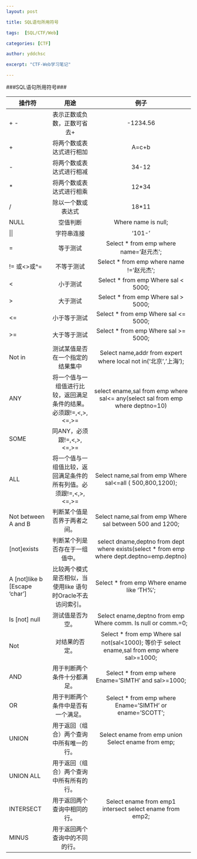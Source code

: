 ```yaml
---
layout: post

title: SQL语句所用符号 

tags:  [SQL/CTF/Web]

categories: [CTF]

author: yddchsc

excerpt: "CTF-Web学习笔记"

---
```

###SQL语句所用符号###

| 操作符	| 用途	| 例子  |
| ------- |:-------:|:------:|
| + -	    | 表示正数或负数，正数可省去+ | 	-1234.56 |
|+	|将两个数或表达式进行相加|	A=c+b|
|-	|将两个数或表达式进行相减|	34-12|
|*  |将两个数或表达式进行相乘|	12*34|
|/	|除以一个数或表达式|	18*11|
|NULL|	空值判断|	Where name is null;|
| \|\|	|字符串连接|	‘101-’||tel_num|
|=	|等于测试	|Select * from emp where name=’赵元杰’;|
|!= 或<>或^=	|不等于测试	|Select * from emp where name !=’赵元杰’;|
|<	|小于测试|	Select * from emp Where sal < 5000;|
|>	|大于测试|	Select * from emp Where sal > 5000;|
|<=	|小于等于测试|	Select * from emp Where sal <= 5000;|
|>=	|大于等于测试	|Select * from emp Where sal >= 5000;|
|Not  in|	测试某值是否在一个指定的结果集中|	Select name,addr from expert where local not in(‘北京’,’上海’);|
|ANY	|将一个值与一组值进行比较，返回满足条件的结果。必须跟!=,<,>,<=,>=	|select ename,sal from emp where sal<= any(select sal from emp where deptno=10)|
|SOME	|同ANY，必须跟!=,<,>,<=,>=	| |
|ALL|	将一个值与一组值比较，返回满足条件的所有列值。必须跟!=,<,>,<=,>=|	Select name,sal from emp Where sal<=all ( 500,800,1200);|
|Not between A and B|	判断某个值是否界于两者之间。|	Select name,sal from emp Where sal between  500 and 1200;|
|[not]exists|	判断某个列是否存在于一组值中。|	select dname,deptno from dept where exists(select * from emp where dept.deptno=emp.deptno)|
|A [not]like b [Escape ‘char’]	|比较两个模式是否相似，当使用like 语句时Oracle不去访问索引。|	Select * from emp Where ename like ‘TH%’;|
|Is [not] null	| 测试值是否为空。|	Select ename,deptno from emp Where comm. Is null or comm.=0;|
|Not |	对结果的否定。|	Select * from emp Where sal not(sal<1000); 等价于 select ename,sal from emp where sal>=1000;|
|AND|	用于判断两个条件十分都满足。	|Select * from  emp where Ename=’SIMTH’ and sal>=1000;|
|OR |	用于判断两个条件中是否有一个满足。|	Select * from emp where Ename=’SIMTH’ or ename=’SCOTT’;|
|UNION|	用于返回（组合）两个查询中所有唯一的行。|	Select ename from emp union Select ename from emp;|
|UNION ALL|	用于返回（组合）两个查询中所有所有的行。	|  |
|INTERSECT|	用于返回两个查询中相同的行。|	Select ename from emp1 intersect select ename from emp2;|
|MINUS|	用于返回两个查询中的不同的行。|  |
